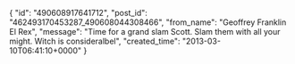  {
   "id": "490608917641712",
   "post_id": "462493170453287_490608044308466",
   "from_name": "Geoffrey Franklin El Rex",
   "message": "Time for a grand slam Scott. Slam them with all your might. Witch is consideralbel",
   "created_time": "2013-03-10T06:41:10+0000"
 }
